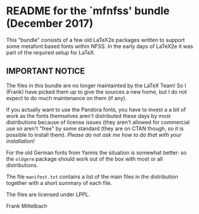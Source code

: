 
# README for the `mfnfss' bundle  (December 2017)

This "bundle" consists of a few old LaTeX2e packages written to
support some metafont based fonts within NFSS. In the early days of
LaTeX2e it was part of the required setup for LaTeX.

## IMPORTANT NOTICE 

The files in this bundle are no longer maintainted by the LaTeX Team!
So I (Frank) have picked them up to give the sources a new home, but I
do not expect to do much maintenance on them (if any).

If you actually want to use the Pandora fonts, you have to invest a a
bit of work as the fonts themselves aren't distributed these days by
most distributions because of license issues (they aren't allowed for
commercial use so aren't "free" by some standard (they are on CTAN
though, so it is possible to install them). *Please do not ask me how
to do that with your installation!*

For the old German fonts from Yannis the situation is somewhat better:
so the `oldgerm` package should work out of the box with most or
all distributions.

The file `manifest.txt` contains a list of the main files in the
distribution together with a short summary of each file.

The files are licensed under LPPL.

Frank Mittelbach

